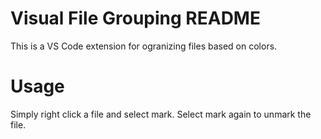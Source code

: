 # Visual File Grouping README

This is a VS Code extension for ogranizing files based on colors. 

# Usage

Simply right click a file and select mark. Select mark again to unmark the file. 